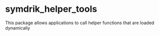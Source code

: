 # symdrik_helper_tools
This package allows applications to call helper functions that are loaded dynamically
